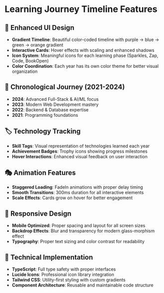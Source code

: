 # Learning Journey Timeline Features

## 🎨 Enhanced UI Design
- **Gradient Timeline**: Beautiful color-coded timeline with purple → blue → green → orange gradient
- **Interactive Cards**: Hover effects with scaling and enhanced shadows
- **Icon System**: Meaningful icons for each learning phase (Sparkles, Zap, Code, BookOpen)
- **Color Coordination**: Each year has its own color theme for better visual organization

## 📅 Chronological Journey (2021-2024)
- **2024**: Advanced Full-Stack & AI/ML focus
- **2023**: Modern Web Development mastery
- **2022**: Backend & Database expertise
- **2021**: Programming foundations

## 🏷️ Technology Tracking
- **Skill Tags**: Visual representation of technologies learned each year
- **Achievement Badges**: Trophy icons showing progress milestones
- **Hover Interactions**: Enhanced visual feedback on user interaction

## 🎭 Animation Features
- **Staggered Loading**: FadeIn animations with proper delay timing
- **Smooth Transitions**: 300ms duration for all interactive elements
- **Scale Effects**: Cards grow on hover for better engagement

## 📱 Responsive Design
- **Mobile Optimized**: Proper spacing and layout for all screen sizes
- **Backdrop Effects**: Blur and transparency for modern glass-morphism effect
- **Typography**: Proper text sizing and color contrast for readability

## 🔧 Technical Implementation
- **TypeScript**: Full type safety with proper interfaces
- **Lucide Icons**: Professional icon library integration
- **Tailwind CSS**: Utility-first styling with custom gradients
- **Component Architecture**: Reusable and maintainable code structure
